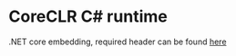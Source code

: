 # CoreCLR C# runtime

.NET core embedding, required header can be found
[here](https://github.com/dotnet/coreclr/blob/master/src/coreclr/hosts/inc/coreclrhost.h)